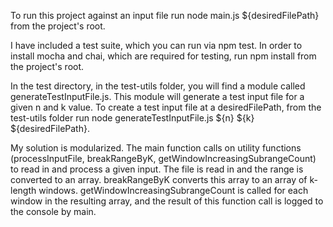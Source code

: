 To run this project against an input file run node main.js ${desiredFilePath} from the project's root.

I have included a test suite, which you can run via npm test. In order to install mocha and chai, which are required for testing, run npm install from the project's root.

In the test directory, in the test-utils folder, you will find a module called generateTestInputFile.js. This module will generate a test input file for a given n and k value. To create a test input file at a desiredFilePath, from the test-utils folder run node generateTestInputFile.js ${n} ${k} ${desiredFilePath}.

My solution is modularized. The main function calls on utility functions (processInputFile, breakRangeByK, getWindowIncreasingSubrangeCount) to read in and process a given input. The file is read in and the range is converted to an array. breakRangeByK converts this array to an array of k-length windows. getWindowIncreasingSubrangeCount is called for each window in the resulting array, and the result of this function call is logged to the console by main.

